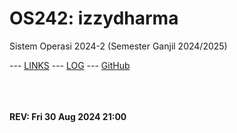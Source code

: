 ---
---

# OS242: izzydharma

Sistem Operasi 2024-2 (Semester Ganjil 2024/2025)

--- [LINKS](links/) --- [LOG](TXT/mylog.txt) --- [GitHub](https://github.com/izzydharma/os242)


```

```

<br><b>
#### REV: Fri 30 Aug 2024 21:00
<br>
